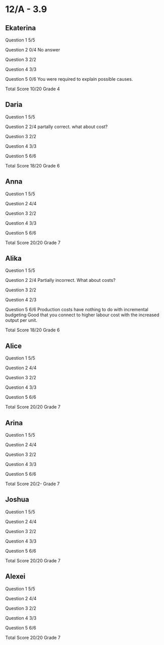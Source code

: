 # 12/A - 3.9

## Ekaterina

Question 1      5/5

Question 2       0/4
                No answer

Question 3      2/2

Question 4      3/3


Question 5      0/6
                You were required to explain possible causes.

Total Score     10/20 Grade 4


## Daria

Question 1      5/5

Question 2      2/4
                partally correct. what about cost?

Question 3      2/2

Question 4      3/3

Question 5      6/6

Total Score     18/20 Grade 6

## Anna

Question 1      5/5

Question 2      4/4

Question 3      2/2

Question 4      3/3

Question 5      6/6

Total Score     20/20 Grade 7

## Alika

Question 1      5/5

Question 2      2/4
                Partially incorrect. What about costs?

Question 3      2/2

Question 4      2/3

Question 5      6/6
                Production costs have nothing to do with incremental budgeting
                Good that you connect to higher labour cost with the increased output
                per unit.

Total Score     18/20 Grade 6

## Alice

Question 1      5/5

Question 2      4/4

Question 3      2/2

Question 4      3/3

Question 5      6/6

Total Score     20/20 Grade 7

## Arina

Question 1      5/5

Question 2      4/4

Question 3      2/2

Question 4      3/3

Question 5      6/6

Total Score     20/2- Grade 7

## Joshua

Question 1      5/5

Question 2      4/4

Question 3      2/2

Question 4      3/3

Question 5      6/6

Total Score     20/20 Grade 7

## Alexei

Question 1      5/5

Question 2      4/4

Question 3      2/2

Question 4      3/3

Question 5      6/6

Total Score     20/20 Grade 7
